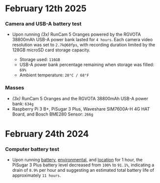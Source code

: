 # February 12th 2025

### Camera and USB-A battery test

- Upon running _(3x)_ RunCam 5 Oranges powered by the RGVOTA 38800mAh USB-A power bank lasted for `4 hours`. Each camera video resolution was set to `2.7k@60fps`, with recording duration limited by the 128GB microSD card storage capacity.

    - Storage used: `116GB`
    - USB-A power bank percentage remaining when storage was filled: `69%`
    - Ambient temperature: `20°C / 68°F`

### Masses

- _(3x)_ RunCam 5 Oranges and the RGVOTA 38800mAh USB-A power bank: `634g`
- Raspberry Pi 3 B+, PiSugar 3 Plus, Waveshare SIM7600A-H 4G HAT Board, and Bosch BME280 Sensor: `266g`

# February 24th 2024

### Computer battery test

- Upon running [battery](https://github.com/stratopi-org/stratopi/tree/master/software/battery), [environmental](https://github.com/stratopi-org/stratopi/tree/master/software/environmental), and [location](https://github.com/stratopi-org/stratopi/tree/master/software/location) for 1 hour, the PiSugar 3 Plus battery level decreased from `100%` to `91.1%`, indicating a drain of `8.9%` per hour and suggesting an estimated total battery life of approximately `11 hours`.
